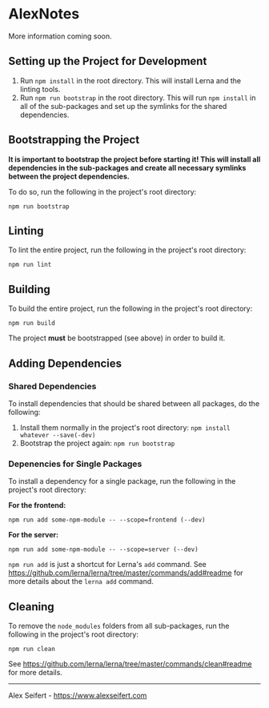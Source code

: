 # AlexNotes

More information coming soon.


## Setting up the Project for Development

1. Run `npm install` in the root directory. This will install Lerna and the linting tools.
2. Run `npm run bootstrap` in the root directory. This will run `npm install` in all of the sub-packages and set up the symlinks for the shared dependencies.


## Bootstrapping the Project

**It is important to bootstrap the project before starting it! This will install all dependencies in the sub-packages and create all necessary symlinks between the project dependencies.**

To do so, run the following in the project's root directory:

```
npm run bootstrap
```


## Linting

To lint the entire project, run the following in the project's root directory:

```
npm run lint
```


## Building

To build the entire project, run the following in the project's root directory:

```
npm run build
```

The project **must** be bootstrapped (see above) in order to build it.


## Adding Dependencies

### Shared Dependencies

To install dependencies that should be shared between all packages, do the following:

1. Install them normally in the project's root directory: `npm install whatever --save(-dev)`
2. Bootstrap the project again: `npm run bootstrap`

### Depenencies for Single Packages

To install a dependency for a single package, run the following in the project's root directory:

**For the frontend:**
```
npm run add some-npm-module -- --scope=frontend (--dev)
```
**For the server:**
```
npm run add some-npm-module -- --scope=server (--dev)
```

`npm run add` is just a shortcut for Lerna's `add` command. See https://github.com/lerna/lerna/tree/master/commands/add#readme for more details about the `lerna add` command.


## Cleaning

To remove the `node_modules` folders from all sub-packages, run the following in the project's root directory:

```
npm run clean
```

See https://github.com/lerna/lerna/tree/master/commands/clean#readme for more details.

---

Alex Seifert - https://www.alexseifert.com
